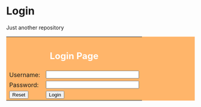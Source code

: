 # Login
Just another repository
<body>
<form name="loginForm" method="post" action="login.php">
<table width="20%" bgcolor="#ffb56a" align="center">

<tr>
<td colspan=4><h2 align="center" style="color:#ffffff;  font-weight:bold;"><font size=5><b> Login Page</b></font></center></td>
</tr>

<tr>
<td>Username:</td>
<td><input type="text" size=28





</tr>

<tr>
<td>Password:</td>
<td><input type="Password" size=28 name="pwd"></td>
</tr>

<tr>


<td ><input type="Reset"></td>
<td><input type="submit" onclick="return check(this.form)" value="Login"></td>
</tr>



</table>
</form>

</body>
